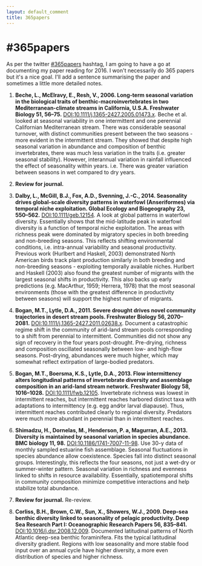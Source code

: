 ```yaml
---
layout: default_comment
title: 365papers
---
```


<!--
[DOI:](http://dx.doi.org/)
-->

# \#365papers

As per the twitter [\#365papers](https://twitter.com/search?q=%23365papers) hashtag, I am going to have a go at documenting my paper reading for 2016. I won't necessarily do 365 papers but it's a nice goal. I'll add a sentence summarising the paper and sometimes a little more detailed notes.  

1. **Beche, L., McElravy, E., Resh, V., 2006. Long-term seasonal variation in the biological traits of benthic-macroinvertebrates in two Mediterranean-climate streams in California, U.S.A. Freshwater Biology 51, 56–75.** [DOI:10.1111/j.1365-2427.2005.01473.x](http://dx.doi.org/10.1111/j.1365-2427.2005.01473.x). Beche et al. looked at seasonal variability in one intermittent and one perennial Californian Mediterranean stream. There was considerable seasonal turnover, with distinct communities present between the two seasons - more evident in the intermittent stream. They showed that despite high seasonal variation in abundance and composition of benthic invertebrates, there was much less variation in the traits (i.e. greater seasonal stability). However, interannual variation in rainfall influenced the effect of seasonality within years. i.e. There was greater variation between seasons in wet compared to dry years.

2. **Review for journal.**

3. **Dalby, L., McGill, B.J., Fox, A.D., Svenning, J.-C., 2014. Seasonality drives global-scale diversity patterns in waterfowl (Anseriformes) via temporal niche exploitation. Global Ecology and Biogeography 23, 550–562.** [DOI:10.1111/geb.12154](http://dx.doi.org/10.1111/geb.12154). A look at global patterns in waterfowl diversity. Essentially shows that the mid-latitude peak in waterfowl diversity is a function of temporal niche exploitation. The areas with richness peak were dominated by migratory species in both breeding and non-breeding seasons. This reflects shifting environmental conditions, i.e. intra-annual variability and seasonal productivity. Previous work (Hurlbert and Haskell, 2003) demonstrated North American birds track plant production similarly in both breeding and non-breeding seasons - exploiting temporally available niches. Hurlbert and Haskell (2003) also found the greatest number of migrants with the largest seasonal shifts in productivity. This also backs up early predictions (e.g. MacArthur, 1959; Herrera, 1978) that the most seasonal environments (those with the greatest difference in productivity between seasons) will support the highest number of migrants. 

4. **Bogan, M.T., Lytle, D.A., 2011. Severe drought drives novel community trajectories in desert stream pools. Freshwater Biology 56, 2070–2081.** [DOI:10.1111/j.1365-2427.2011.02638.x](http://dx.doi.org/10.1111/j.1365-2427.2011.02638.x). Document a catastrophic regime shift in the community of arid-land stream pools corresponding to a shift from perennial to intermittent. Communities did not show any sign of recovery in the four years post-drought. Pre-drying, richness and composition oscillated seasonally between low- and high-flow seasons. Post-drying, abundances were much higher, which may somewhat reflect extirpation of large-bodied predators.

5. **Bogan, M.T., Boersma, K.S., Lytle, D.A., 2013. Flow intermittency alters longitudinal patterns of invertebrate diversity and assemblage composition in an arid-land stream network. Freshwater Biology 58, 1016–1028.** [DOI:10.1111/fwb.12105](http://dx.doi.org/10.1111/fwb.12105). Invertebrate richness was lowest in intermittent reaches, but intermittent reaches harbored distinct taxa with adaptations to intermittency (e.g. egg and⁄or larval diapause). Thus, intermittent reaches contributed clearly to regional diversity. Predators were much more abundant in perennial than in intermittent reaches. 

6. **Shimadzu, H., Dornelas, M., Henderson, P. a, Magurran, A.E., 2013. Diversity is maintained by seasonal variation in species abundance. BMC biology 11, 98.** [DOI:10.1186/1741-7007-11-98](http://dx.doi.org/10.1186/1741-7007-11-98). Use 30-y data of monthly sampled estuarine fish assemblage. Seasonal fluctuations in species abundance allow coexistence. Species fall into distinct seasonal groups. Interestingly, this reflects the four seasons, not just a wet-dry or summer-winter pattern. Seasonal variation in richness and evenness linked to shifts in resource availability. Essentially, spatiotemporal shifts in community composition minimize competitive interactions and help stabilize total abundance.

7. **Review for journal.** Re-review.

8. **Corliss, B.H., Brown, C.W., Sun, X., Showers, W.J., 2009. Deep-sea benthic diversity linked to seasonality of pelagic productivity. Deep Sea Research Part I: Oceanographic Research Papers 56, 835–841.** [DOI:10.1016/j.dsr.2008.12.009](http://dx.doi.org/10.1016/j.dsr.2008.12.009). Documented latitudinal patterns of North Atlantic deep-sea benthic foraminifera. Fits the typical latitudinal diversity gradient. Regions with low seasonality and more stable food input over an annual cycle have higher diversity, a more even distribution of species and higher richness.
